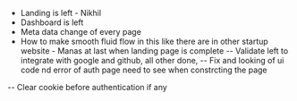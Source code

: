 - Landing is left - Nikhil
- Dashboard is left
- Meta data change of every page
- How to make smooth fluid flow in this like there are in other startup website - Manas at last when landing page is complete
-- Validate left to integrate with google and github, all other done,
-- Fix and looking of ui code nd error of auth page need to see when constrcting the page

-- Clear cookie before authentication if any